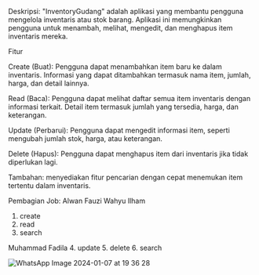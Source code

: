 Deskripsi:
"InventoryGudang" adalah aplikasi yang membantu pengguna mengelola inventaris atau stok barang. Aplikasi ini memungkinkan pengguna untuk menambah, melihat, mengedit, dan menghapus item inventaris mereka.

Fitur

Create (Buat):
Pengguna dapat menambahkan item baru ke dalam inventaris.
Informasi yang dapat ditambahkan termasuk nama item, jumlah, harga, dan detail lainnya.

Read (Baca):
Pengguna dapat melihat daftar semua item inventaris dengan informasi terkait.
Detail item termasuk jumlah yang tersedia, harga, dan keterangan.

Update (Perbarui):
Pengguna dapat mengedit informasi item, seperti mengubah jumlah stok, harga, atau keterangan.

Delete (Hapus):
Pengguna dapat menghapus item dari inventaris jika tidak diperlukan lagi.

Tambahan:
menyediakan fitur pencarian dengan cepat menemukan item tertentu dalam inventaris.

Pembagian Job:
Alwan Fauzi Wahyu Ilham
1. create
2. read
3. search

Muhammad Fadila
4. update
5. delete
6. search

![WhatsApp Image 2024-01-07 at 19 36 28](https://github.com/MuhFadila/InventoryGudang/assets/115222087/3ed79b24-9af8-42ea-a0bc-1c6a9f2d2e50)
